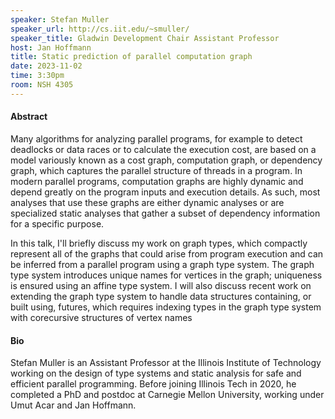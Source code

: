 ```yaml
---
speaker: Stefan Muller
speaker_url: http://cs.iit.edu/~smuller/
speaker_title: Gladwin Development Chair Assistant Professor
host: Jan Hoffmann
title: Static prediction of parallel computation graph
date: 2023-11-02
time: 3:30pm
room: NSH 4305
---
```


#### Abstract
Many algorithms for analyzing parallel programs, for example to detect
deadlocks or data races or to calculate the execution cost, are based on
a model variously known as a cost graph, computation graph, or
dependency graph, which captures the parallel structure of threads in a
program. In modern parallel programs, computation graphs are highly
dynamic and depend greatly on the program inputs and execution details.
As such, most analyses that use these graphs are either dynamic analyses
or are specialized static analyses that gather a subset of dependency
information for a specific purpose.

In this talk, I'll briefly discuss my work on graph types, which
compactly represent all of the graphs that could arise from program
execution and can be inferred from a parallel program using a graph type
system. The graph type system introduces unique names for vertices in
the graph; uniqueness is ensured using an affine type system. I will
also discuss recent work on extending the graph type system to handle
data structures containing, or built using, futures, which requires
indexing types in the graph type system with corecursive structures of
vertex names

#### Bio
Stefan Muller is an Assistant Professor at the Illinois Institute
of Technology working on the design of type systems and static analysis
for safe and efficient parallel programming. Before joining Illinois
Tech in 2020, he completed a PhD and postdoc at Carnegie Mellon
University, working under Umut Acar and Jan Hoffmann.

